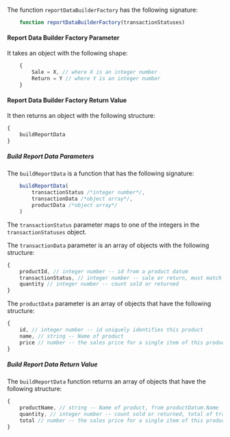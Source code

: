 <!--bl
    (filemeta
        (title "Report Data Builder Factory")
    )
/bl-->

The function `reportDataBuilderFactory` has the following signature:

```javascript
    function reportDataBuilderFactory(transactionStatuses)
```

#### Report Data Builder Factory Parameter ####

It takes an object with the following shape:

```javascript
    {
        Sale = X, // where X is an integer number
        Return = Y // where Y is an integer number
    }
```

#### Report Data Builder Factory Return Value ####

It then returns an object with the following structure:

```javascript
{
    buildReportData
}
```

##### Build Report Data Parameters #####

The `buildReportData` is a function that has the following signature:

```javascript
    buildReportData(
        transactionStatus /*integer number*/, 
        transactionData /*object array*/, 
        productData /*object array*/
    )
```

The `transactionStatus` parameter maps to one of the integers in the `transactionStatuses` object.

The `transactionData` parameter is an array of objects with the following structure:

```javascript
{
    productId, // integer number -- id from a product datum
    transactionStatus, // integer number -- sale or return, must match the transactionStatuses object
    quantity // integer number -- count sold or returned
}
```

The `productData` parameter is an array of objects that have the following structure:

```javascript
{
    id, // integer number -- id uniquely identifies this product
    name, // string -- Name of product
    price // number -- the sales price for a single item of this product
}
```

##### Build Report Data Return Value #####

The `buildReportData` function returns an array of objects that have the following structure:

```javascript
{
    productName, // string -- Name of product, from productDatum.Name
    quantity, // integer number -- count sold or returned, total of transactionData.quantity
    total // number -- the sales price for a single item of this product quantity * productDatum.price
}
```